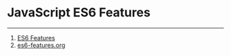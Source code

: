 # JavaScript ES6 Features

----------------
1. [ES6 Features](https://github.com/lukehoban/es6features#readme)
2. [es6-features.org](http://es6-features.org/)